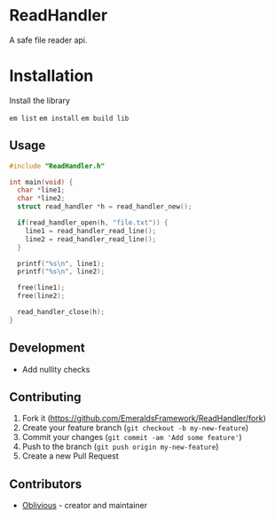 # ReadHandler

A safe file reader api.

# Installation

Install the library

`em list`
`em install`
`em build lib`

## Usage

```c
#include "ReadHandler.h"

int main(void) {
  char *line1;
  char *line2;
  struct read_handler *h = read_handler_new();

  if(read_handler_open(h, "file.txt")) {
    line1 = read_handler_read_line();
    line2 = read_handler_read_line();
  }

  printf("%s\n", line1);
  printf("%s\n", line2);

  free(line1);
  free(line2);

  read_handler_close(h);
}
```

## Development

- Add nullity checks

## Contributing

1. Fork it (<https://github.com/EmeraldsFramework/ReadHandler/fork>)
2. Create your feature branch (`git checkout -b my-new-feature`)
3. Commit your changes (`git commit -am 'Add some feature'`)
4. Push to the branch (`git push origin my-new-feature`)
5. Create a new Pull Request

## Contributors

- [Oblivious](https://github.com/Oblivious-Oblivious) - creator and maintainer
